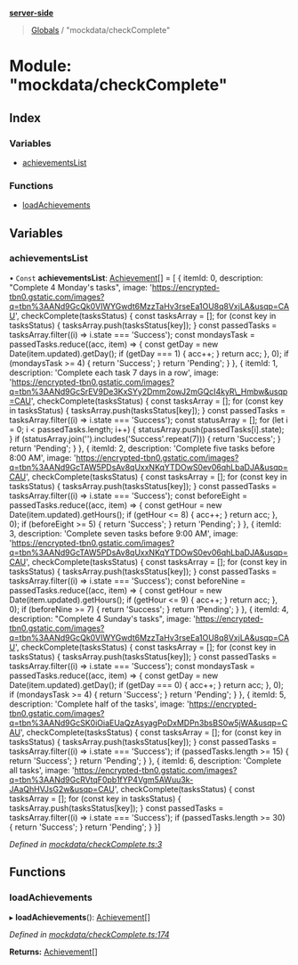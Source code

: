 **[server-side](../README.md)**

> [Globals](../globals.md) / "mockdata/checkComplete"

# Module: "mockdata/checkComplete"

## Index

### Variables

- [achievementsList](_mockdata_checkcomplete_.md#achievementslist)

### Functions

- [loadAchievements](_mockdata_checkcomplete_.md#loadachievements)

## Variables

### achievementsList

• `Const` **achievementsList**: [Achievement](../interfaces/_types_interfaces_.achievement.md)[] = [ { itemId: 0, description: "Complete 4 Monday's tasks", image: 'https://encrypted-tbn0.gstatic.com/images?q=tbn%3AANd9GcQk0VIWYGwdt6MzzTaHv3rseEa1OU8q8VxjLA&usqp=CAU', checkComplete(tasksStatus) { const tasksArray = []; for (const key in tasksStatus) { tasksArray.push(tasksStatus[key]); } const passedTasks = tasksArray.filter((i) => i.state === 'Success'); const mondaysTask = passedTasks.reduce((acc, item) => { const getDay = new Date(item.updated).getDay(); if (getDay === 1) { acc++; } return acc; }, 0); if (mondaysTask >= 4) { return 'Success'; } return 'Pending'; } }, { itemId: 1, description: 'Complete each task 7 days in a row', image: 'https://encrypted-tbn0.gstatic.com/images?q=tbn%3AANd9GcSrEV9De3KxSYy2Dmm2owJ2mGQcI4kyR\_Hmbw&usqp=CAU', checkComplete(tasksStatus) { const tasksArray = []; for (const key in tasksStatus) { tasksArray.push(tasksStatus[key]); } const passedTasks = tasksArray.filter((i) => i.state === 'Success'); const statusArray = []; for (let i = 0; i \< passedTasks.length; i++) { statusArray.push(passedTasks[i].state); } if (statusArray.join('').includes('Success'.repeat(7))) { return 'Success'; } return 'Pending'; } }, { itemId: 2, description: 'Complete five tasks before 8:00 AM', image: 'https://encrypted-tbn0.gstatic.com/images?q=tbn%3AANd9GcTAW5PDsAv8qUxxNKqYTDOwS0ev06qhLbaDJA&usqp=CAU', checkComplete(tasksStatus) { const tasksArray = []; for (const key in tasksStatus) { tasksArray.push(tasksStatus[key]); } const passedTasks = tasksArray.filter((i) => i.state === 'Success'); const beforeEight = passedTasks.reduce((acc, item) => { const getHour = new Date(item.updated).getHours(); if (getHour \<= 8) { acc++; } return acc; }, 0); if (beforeEight >= 5) { return 'Success'; } return 'Pending'; } }, { itemId: 3, description: 'Complete seven tasks before 9:00 AM', image: 'https://encrypted-tbn0.gstatic.com/images?q=tbn%3AANd9GcTAW5PDsAv8qUxxNKqYTDOwS0ev06qhLbaDJA&usqp=CAU', checkComplete(tasksStatus) { const tasksArray = []; for (const key in tasksStatus) { tasksArray.push(tasksStatus[key]); } const passedTasks = tasksArray.filter((i) => i.state === 'Success'); const beforeNine = passedTasks.reduce((acc, item) => { const getHour = new Date(item.updated).getHours(); if (getHour \<= 9) { acc++; } return acc; }, 0); if (beforeNine >= 7) { return 'Success'; } return 'Pending'; } }, { itemId: 4, description: "Complete 4 Sunday's tasks", image: 'https://encrypted-tbn0.gstatic.com/images?q=tbn%3AANd9GcQk0VIWYGwdt6MzzTaHv3rseEa1OU8q8VxjLA&usqp=CAU', checkComplete(tasksStatus) { const tasksArray = []; for (const key in tasksStatus) { tasksArray.push(tasksStatus[key]); } const passedTasks = tasksArray.filter((i) => i.state === 'Success'); const mondaysTask = passedTasks.reduce((acc, item) => { const getDay = new Date(item.updated).getDay(); if (getDay === 0) { acc++; } return acc; }, 0); if (mondaysTask >= 4) { return 'Success'; } return 'Pending'; } }, { itemId: 5, description: 'Complete half of the tasks', image: 'https://encrypted-tbn0.gstatic.com/images?q=tbn%3AANd9GcSK0iOiaEUaQzAsyagPoDxMDPn3bsBS0w5jWA&usqp=CAU', checkComplete(tasksStatus) { const tasksArray = []; for (const key in tasksStatus) { tasksArray.push(tasksStatus[key]); } const passedTasks = tasksArray.filter((i) => i.state === 'Success'); if (passedTasks.length >= 15) { return 'Success'; } return 'Pending'; } }, { itemId: 6, description: 'Complete all tasks', image: 'https://encrypted-tbn0.gstatic.com/images?q=tbn%3AANd9GcRVtqF0pb1fYP4Vgm5AWuu3k-JAaQhHVJsG2w&usqp=CAU', checkComplete(tasksStatus) { const tasksArray = []; for (const key in tasksStatus) { tasksArray.push(tasksStatus[key]); } const passedTasks = tasksArray.filter((i) => i.state === 'Success'); if (passedTasks.length >= 30) { return 'Success'; } return 'Pending'; } }]

_Defined in [mockdata/checkComplete.ts:3](https://github.com/plaskontaras/jsmp/blob/bc6b3bd/server/src/mockdata/checkComplete.ts#L3)_

## Functions

### loadAchievements

▸ **loadAchievements**(): [Achievement](../interfaces/_types_interfaces_.achievement.md)[]

_Defined in [mockdata/checkComplete.ts:174](https://github.com/plaskontaras/jsmp/blob/bc6b3bd/server/src/mockdata/checkComplete.ts#L174)_

**Returns:** [Achievement](../interfaces/_types_interfaces_.achievement.md)[]
